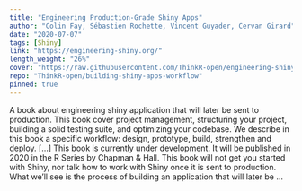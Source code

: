```yaml
---
title: "Engineering Production-Grade Shiny Apps"
author: "Colin Fay, Sébastien Rochette, Vincent Guyader, Cervan Girard"
date: "2020-07-07"
tags: [Shiny]
link: "https://engineering-shiny.org/"
length_weight: "26%"
cover: "https://raw.githubusercontent.com/ThinkR-open/engineering-shiny-book/master/img/engineering-shiny.jpg"
repo: "ThinkR-open/building-shiny-apps-workflow"
pinned: true
---
```


A book about engineering shiny application that will later be sent to production. This book cover project management, structuring your project, building a solid testing suite, and optimizing your codebase. We describe in this book a specific workflow: design, prototype, build, strengthen and deploy. [...] This book is currently under development.
It will be published in 2020 in the R Series by Chapman & Hall. This book will not get you started with Shiny, nor talk how to work with Shiny once it is sent to production.
What we’ll see is the process of building an application that will later be ...
